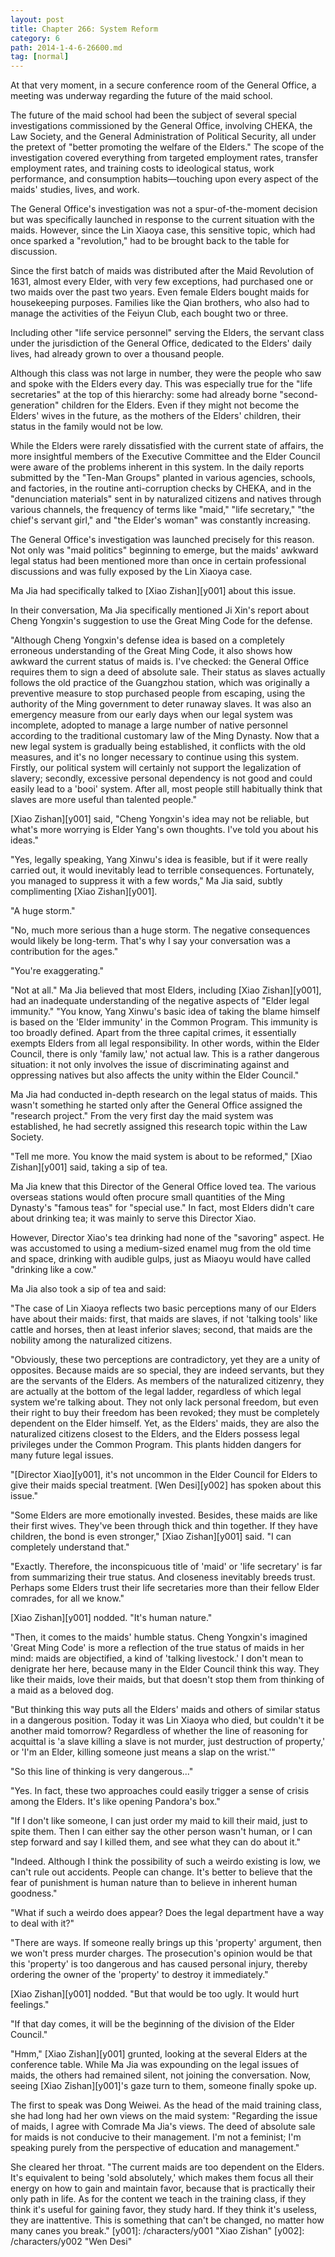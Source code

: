 ```yaml
---
layout: post
title: Chapter 266: System Reform
category: 6
path: 2014-1-4-6-26600.md
tag: [normal]
---
```


At that very moment, in a secure conference room of the General Office, a meeting was underway regarding the future of the maid school.

The future of the maid school had been the subject of several special investigations commissioned by the General Office, involving CHEKA, the Law Society, and the General Administration of Political Security, all under the pretext of "better promoting the welfare of the Elders." The scope of the investigation covered everything from targeted employment rates, transfer employment rates, and training costs to ideological status, work performance, and consumption habits—touching upon every aspect of the maids' studies, lives, and work.

The General Office's investigation was not a spur-of-the-moment decision but was specifically launched in response to the current situation with the maids. However, since the Lin Xiaoya case, this sensitive topic, which had once sparked a "revolution," had to be brought back to the table for discussion.

Since the first batch of maids was distributed after the Maid Revolution of 1631, almost every Elder, with very few exceptions, had purchased one or two maids over the past two years. Even female Elders bought maids for housekeeping purposes. Families like the Qian brothers, who also had to manage the activities of the Feiyun Club, each bought two or three.

Including other "life service personnel" serving the Elders, the servant class under the jurisdiction of the General Office, dedicated to the Elders' daily lives, had already grown to over a thousand people.

Although this class was not large in number, they were the people who saw and spoke with the Elders every day. This was especially true for the "life secretaries" at the top of this hierarchy: some had already borne "second-generation" children for the Elders. Even if they might not become the Elders' wives in the future, as the mothers of the Elders' children, their status in the family would not be low.

While the Elders were rarely dissatisfied with the current state of affairs, the more insightful members of the Executive Committee and the Elder Council were aware of the problems inherent in this system. In the daily reports submitted by the "Ten-Man Groups" planted in various agencies, schools, and factories, in the routine anti-corruption checks by CHEKA, and in the "denunciation materials" sent in by naturalized citizens and natives through various channels, the frequency of terms like "maid," "life secretary," "the chief's servant girl," and "the Elder's woman" was constantly increasing.

The General Office's investigation was launched precisely for this reason. Not only was "maid politics" beginning to emerge, but the maids' awkward legal status had been mentioned more than once in certain professional discussions and was fully exposed by the Lin Xiaoya case.

Ma Jia had specifically talked to [Xiao Zishan][y001] about this issue.

In their conversation, Ma Jia specifically mentioned Ji Xin's report about Cheng Yongxin's suggestion to use the Great Ming Code for the defense.

"Although Cheng Yongxin's defense idea is based on a completely erroneous understanding of the Great Ming Code, it also shows how awkward the current status of maids is. I've checked: the General Office requires them to sign a deed of absolute sale. Their status as slaves actually follows the old practice of the Guangzhou station, which was originally a preventive measure to stop purchased people from escaping, using the authority of the Ming government to deter runaway slaves. It was also an emergency measure from our early days when our legal system was incomplete, adopted to manage a large number of native personnel according to the traditional customary law of the Ming Dynasty. Now that a new legal system is gradually being established, it conflicts with the old measures, and it's no longer necessary to continue using this system. Firstly, our political system will certainly not support the legalization of slavery; secondly, excessive personal dependency is not good and could easily lead to a 'booi' system. After all, most people still habitually think that slaves are more useful than talented people."

[Xiao Zishan][y001] said, "Cheng Yongxin's idea may not be reliable, but what's more worrying is Elder Yang's own thoughts. I've told you about his ideas."

"Yes, legally speaking, Yang Xinwu's idea is feasible, but if it were really carried out, it would inevitably lead to terrible consequences. Fortunately, you managed to suppress it with a few words," Ma Jia said, subtly complimenting [Xiao Zishan][y001].

"A huge storm."

"No, much more serious than a huge storm. The negative consequences would likely be long-term. That's why I say your conversation was a contribution for the ages."

"You're exaggerating."

"Not at all." Ma Jia believed that most Elders, including [Xiao Zishan][y001], had an inadequate understanding of the negative aspects of "Elder legal immunity." "You know, Yang Xinwu's basic idea of taking the blame himself is based on the 'Elder immunity' in the Common Program. This immunity is too broadly defined. Apart from the three capital crimes, it essentially exempts Elders from all legal responsibility. In other words, within the Elder Council, there is only 'family law,' not actual law. This is a rather dangerous situation: it not only involves the issue of discriminating against and oppressing natives but also affects the unity within the Elder Council."

Ma Jia had conducted in-depth research on the legal status of maids. This wasn't something he started only after the General Office assigned the "research project." From the very first day the maid system was established, he had secretly assigned this research topic within the Law Society.

"Tell me more. You know the maid system is about to be reformed," [Xiao Zishan][y001] said, taking a sip of tea.

Ma Jia knew that this Director of the General Office loved tea. The various overseas stations would often procure small quantities of the Ming Dynasty's "famous teas" for "special use." In fact, most Elders didn't care about drinking tea; it was mainly to serve this Director Xiao.

However, Director Xiao's tea drinking had none of the "savoring" aspect. He was accustomed to using a medium-sized enamel mug from the old time and space, drinking with audible gulps, just as Miaoyu would have called "drinking like a cow."

Ma Jia also took a sip of tea and said:

"The case of Lin Xiaoya reflects two basic perceptions many of our Elders have about their maids: first, that maids are slaves, if not 'talking tools' like cattle and horses, then at least inferior slaves; second, that maids are the nobility among the naturalized citizens.

"Obviously, these two perceptions are contradictory, yet they are a unity of opposites. Because maids are so special, they are indeed servants, but they are the servants of the Elders. As members of the naturalized citizenry, they are actually at the bottom of the legal ladder, regardless of which legal system we're talking about. They not only lack personal freedom, but even their right to buy their freedom has been revoked; they must be completely dependent on the Elder himself. Yet, as the Elders' maids, they are also the naturalized citizens closest to the Elders, and the Elders possess legal privileges under the Common Program. This plants hidden dangers for many future legal issues.

"[Director Xiao][y001], it's not uncommon in the Elder Council for Elders to give their maids special treatment. [Wen Desi][y002] has spoken about this issue."

"Some Elders are more emotionally invested. Besides, these maids are like their first wives. They've been through thick and thin together. If they have children, the bond is even stronger," [Xiao Zishan][y001] said. "I can completely understand that."

"Exactly. Therefore, the inconspicuous title of 'maid' or 'life secretary' is far from summarizing their true status. And closeness inevitably breeds trust. Perhaps some Elders trust their life secretaries more than their fellow Elder comrades, for all we know."

[Xiao Zishan][y001] nodded. "It's human nature."

"Then, it comes to the maids' humble status. Cheng Yongxin's imagined 'Great Ming Code' is more a reflection of the true status of maids in her mind: maids are objectified, a kind of 'talking livestock.' I don't mean to denigrate her here, because many in the Elder Council think this way. They like their maids, love their maids, but that doesn't stop them from thinking of a maid as a beloved dog.

"But thinking this way puts all the Elders' maids and others of similar status in a dangerous position. Today it was Lin Xiaoya who died, but couldn't it be another maid tomorrow? Regardless of whether the line of reasoning for acquittal is 'a slave killing a slave is not murder, just destruction of property,' or 'I'm an Elder, killing someone just means a slap on the wrist.'"

"So this line of thinking is very dangerous..."

"Yes. In fact, these two approaches could easily trigger a sense of crisis among the Elders. It's like opening Pandora's box."

"If I don't like someone, I can just order my maid to kill their maid, just to spite them. Then I can either say the other person wasn't human, or I can step forward and say I killed them, and see what they can do about it."

"Indeed. Although I think the possibility of such a weirdo existing is low, we can't rule out accidents. People can change. It's better to believe that the fear of punishment is human nature than to believe in inherent human goodness."

"What if such a weirdo does appear? Does the legal department have a way to deal with it?"

"There are ways. If someone really brings up this 'property' argument, then we won't press murder charges. The prosecution's opinion would be that this 'property' is too dangerous and has caused personal injury, thereby ordering the owner of the 'property' to destroy it immediately."

[Xiao Zishan][y001] nodded. "But that would be too ugly. It would hurt feelings."

"If that day comes, it will be the beginning of the division of the Elder Council."

"Hmm," [Xiao Zishan][y001] grunted, looking at the several Elders at the conference table. While Ma Jia was expounding on the legal issues of maids, the others had remained silent, not joining the conversation. Now, seeing [Xiao Zishan][y001]'s gaze turn to them, someone finally spoke up.

The first to speak was Dong Weiwei. As the head of the maid training class, she had long had her own views on the maid system: "Regarding the issue of maids, I agree with Comrade Ma Jia's views. The deed of absolute sale for maids is not conducive to their management. I'm not a feminist; I'm speaking purely from the perspective of education and management."

She cleared her throat. "The current maids are too dependent on the Elders. It's equivalent to being 'sold absolutely,' which makes them focus all their energy on how to gain and maintain favor, because that is practically their only path in life. As for the content we teach in the training class, if they think it's useful for gaining favor, they study hard. If they think it's useless, they are inattentive. This is something that can't be changed, no matter how many canes you break."
[y001]: /characters/y001 "Xiao Zishan"
[y002]: /characters/y002 "Wen Desi"